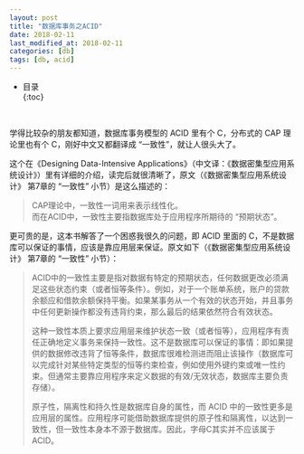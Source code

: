 ```yaml
---
layout: post
title: "数据库事务之ACID"
date: 2018-02-11
last_modified_at: 2018-02-11
categories: [db]
tags: [db, acid]
---
```


* 目录  
{:toc}
<br/>

学得比较杂的朋友都知道，数据库事务模型的 ACID 里有个 C，分布式的 CAP 理论里也有个 C，刚好中文又都翻译成 “一致性”，就让人很头大了。  

这个在《Designing Data-Intensive Applications》（中文译：《数据密集型应用系统设计》）里有详细的介绍，读完后就很清晰了，原文（《数据密集型应用系统设计》 第7章的 “一致性” 小节）是这么描述的：  

> CAP理论中，一致性一词用来表示线性化。  
> 而在ACID中，一致性主要指数据库处于应用程序所期待的 “预期状态”。  

更可贵的是，这本书解答了一个困惑我很久的问题，即 ACID 里面的 C，不是数据库可以保证的事情，应该是靠应用层来保证。原文如下（《数据密集型应用系统设计》 第7章的 “一致性” 小节）：   

> ACID中的一致性主要是指对数据有特定的预期状态，任何数据更改必须满足这些状态约束（或者恒等条件）。例如，对于一个账单系统，账户的贷款余额应和借款余额保持平衡。如果某事务从一个有效的状态开始，并且事务中任何更新操作都没有违背约束，那么最后的结果依然符合有效状态。   
>  
> 这种一致性本质上要求应用层来维护状态一致（或者恒等），应用程序有责任正确地定义事务来保持一致性。这不是数据库可以保证的事情：即如果提供的数据修改违背了恒等条件，数据库很难检测进而阻止该操作（数据库可以完成针对某些特定类型的恒等约束检查，例如使用外键约束或唯一性约束。但通常主要靠应用程序来定义数据的有效/无效状态，数据库主要负责存储）。   
>  
> 原子性，隔离性和持久性是数据库自身的属性，而 ACID 中的一致性更多是应用层的属性。应用程序可能借助数据库提供的原子性和隔离性，以达到一致性，但一致性本身本不源于数据库。因此，字母C其实并不应该属于ACID。  
